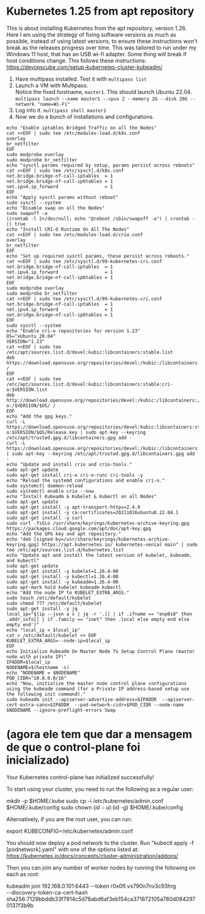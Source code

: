# Kubernetes 1.25 from apt repository
This is about installing Kubernetes from the apt repository, version 1.26. Here I am using the strategy of fixing software versions as much as possible, instead of using latest versions, to ensure these instructions won't break as the releases progress over time. This was tailored to run under my Windows 11 host, that has an USB wi-fi adapter. Some thing will break if host conditions change.
This follows these instructions: https://devopscube.com/setup-kubernetes-cluster-kubeadm/
1. Have multipass installed. 
Test it with `multipass list`
2. Launch a VM with Multipass.  
Notice the fixed hostname, `master1`. This should launch Ubuntu 22.04.  
`multipass launch --name master1 --cpus 2 --memory 2G --disk 20G --network "name=Wi-Fi"`
3. Log into it. `multipass shell master1`
4. Now we do a bunch of installations and configurations. 
```
echo "Enable iptables Bridged Traffic on all the Nodes"
cat <<EOF | sudo tee /etc/modules-load.d/k8s.conf
overlay
br_netfilter
EOF
sudo modprobe overlay
sudo modprobe br_netfilter
echo "sysctl params required by setup, params persist across reboots"
cat <<EOF | sudo tee /etc/sysctl.d/k8s.conf
net.bridge.bridge-nf-call-iptables  = 1
net.bridge.bridge-nf-call-ip6tables = 1
net.ipv4.ip_forward                 = 1
EOF
echo "Apply sysctl params without reboot"
sudo sysctl --system
echo "Disable swap on all the Nodes"
sudo swapoff -a
(crontab -l 2>/dev/null; echo "@reboot /sbin/swapoff -a") | crontab - || true
echo "Install CRI-O Runtime On All The Nodes"
cat <<EOF | sudo tee /etc/modules-load.d/crio.conf
overlay
br_netfilter
EOF
echo "Set up required sysctl params, these persist across reboots."
cat <<EOF | sudo tee /etc/sysctl.d/99-kubernetes-cri.conf
net.bridge.bridge-nf-call-iptables  = 1
net.ipv4.ip_forward                 = 1
net.bridge.bridge-nf-call-ip6tables = 1
EOF
sudo modprobe overlay
sudo modprobe br_netfilter
cat <<EOF | sudo tee /etc/sysctl.d/99-kubernetes-cri.conf
net.bridge.bridge-nf-call-iptables  = 1
net.ipv4.ip_forward                 = 1
net.bridge.bridge-nf-call-ip6tables = 1
EOF
sudo sysctl --system
echo "Enable cri-o repositories for version 1.23"
OS="xUbuntu_20.04"
VERSION="1.23"
cat <<EOF | sudo tee /etc/apt/sources.list.d/devel:kubic:libcontainers:stable.list
deb https://download.opensuse.org/repositories/devel:/kubic:/libcontainers:/stable/$OS/ /
EOF
cat <<EOF | sudo tee /etc/apt/sources.list.d/devel:kubic:libcontainers:stable:cri-o:$VERSION.list
deb http://download.opensuse.org/repositories/devel:/kubic:/libcontainers:/stable:/cri-o:/$VERSION/$OS/ /
EOF
echo "Add the gpg keys."
curl -L https://download.opensuse.org/repositories/devel:kubic:libcontainers:stable:cri-o:$VERSION/$OS/Release.key | sudo apt-key --keyring /etc/apt/trusted.gpg.d/libcontainers.gpg add -
curl -L https://download.opensuse.org/repositories/devel:/kubic:/libcontainers:/stable/$OS/Release.key | sudo apt-key --keyring /etc/apt/trusted.gpg.d/libcontainers.gpg add -
echo "Update and install crio and crio-tools."
sudo apt-get update
sudo apt-get install cri-o cri-o-runc cri-tools -y
echo "Reload the systemd configurations and enable cri-o."
sudo systemctl daemon-reload
sudo systemctl enable crio --now
echo "Install Kubeadm & Kubelet & Kubectl on all Nodes"
sudo apt-get update
sudo apt-get install -y apt-transport-https=2.4.9
sudo apt-get install -y ca-certificates=20211016ubuntu0.22.04.1
sudo apt-get install -y curl
sudo curl -fsSLo /usr/share/keyrings/kubernetes-archive-keyring.gpg https://packages.cloud.google.com/apt/doc/apt-key.gpg
echo "Add the GPG key and apt repository."
echo "deb [signed-by=/usr/share/keyrings/kubernetes-archive-keyring.gpg] https://apt.kubernetes.io/ kubernetes-xenial main" | sudo tee /etc/apt/sources.list.d/kubernetes.list
echo "Update apt and install the latest version of kubelet, kubeadm, and kubectl"
sudo apt-get update
sudo apt-get install -y kubelet=1.26.4-00
sudo apt-get install -y kubectl=1.26.4-00 
sudo apt-get install -y kubeadm=1.26.4-00
sudo apt-mark hold kubelet kubeadm kubectl
echo "Add the node IP to KUBELET_EXTRA_ARGS."
sudo touch /etc/default/kubelet
sudo chmod 777 /etc/default/kubelet
sudo apt-get install -y jq
local_ip="$(ip --json a s | jq -r '.[] | if .ifname == "enp0s8" then .addr_info[] | if .family == "inet" then .local else empty end else empty end')"
echo "local_ip = $local_ip"
cat > /etc/default/kubelet << EOF
KUBELET_EXTRA_ARGS=--node-ip=$local_ip
EOF
echo Initialize Kubeadm On Master Node To Setup Control Plane (master node with private IP)"
IPADDR=$local_ip
NODENAME=$(hostname -s)
echo "NODENAME = $NODENAME"
POD_CIDR="10.0.0.0/16"
echo "Now, initialize the master node control plane configurations using the kubeadm command (for a Private IP address-based setup use the following init command)."
sudo kubeadm init --apiserver-advertise-address=$IPADDR  --apiserver-cert-extra-sans=$IPADDR  --pod-network-cidr=$POD_CIDR --node-name $NODENAME --ignore-preflight-errors Swap
```

# (agora ele tem que dar a mensagem de que o control-plane foi inicializado)



Your Kubernetes control-plane has initialized successfully!

To start using your cluster, you need to run the following as a regular user:

  mkdir -p $HOME/.kube
  sudo cp -i /etc/kubernetes/admin.conf $HOME/.kube/config
  sudo chown $(id -u):$(id -g) $HOME/.kube/config

Alternatively, if you are the root user, you can run:

  export KUBECONFIG=/etc/kubernetes/admin.conf

You should now deploy a pod network to the cluster.
Run "kubectl apply -f [podnetwork].yaml" with one of the options listed at:
  https://kubernetes.io/docs/concepts/cluster-administration/addons/

Then you can join any number of worker nodes by running the following on each as root:

kubeadm join 192.168.0.101:6443 --token r0x0fl.vx790n7nv3c93hrg \
        --discovery-token-ca-cert-hash sha256:7129bbddb33f7914c5d78abd6af3eb154ca371872105a780d0842970137f3b9b